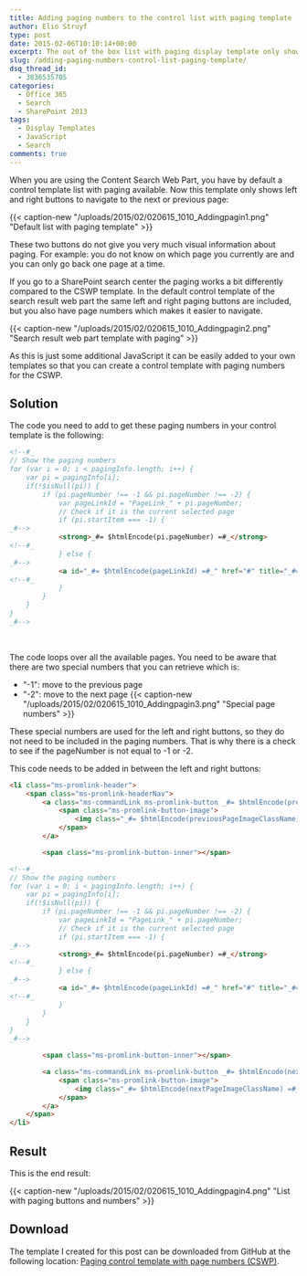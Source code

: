 ```yaml
---
title: Adding paging numbers to the control list with paging template
author: Elio Struyf
type: post
date: 2015-02-06T10:10:14+00:00
excerpt: The out of the box list with paging display template only shows previous and next page buttons. In this post I show you how to add page numbers to it.
slug: /adding-paging-numbers-control-list-paging-template/
dsq_thread_id:
  - 3836535705
categories:
  - Office 365
  - Search
  - SharePoint 2013
tags:
  - Display Templates
  - JavaScript
  - Search
comments: true
---
```


When you are using the Content Search Web Part, you have by default a control template list with paging available. Now this template only shows left and right buttons to navigate to the next or previous page:

{{< caption-new "/uploads/2015/02/020615_1010_Addingpagin1.png" "Default list with paging template" >}}

These two buttons do not give you very much visual information about paging. For example: you do not know on which page you currently are and you can only go back one page at a time.

If you go to a SharePoint search center the paging works a bit differently compared to the CSWP template. In the default control template of the search result web part the same left and right paging buttons are included, but you also have page numbers which makes it easier to navigate.

{{< caption-new "/uploads/2015/02/020615_1010_Addingpagin2.png" "Search result web part template with paging" >}}

As this is just some additional JavaScript it can be easily added to your own templates so that you can create a control template with paging numbers for the CSWP.

## Solution

The code you need to add to get these paging numbers in your control template is the following:

```html
<!--#_
// Show the paging numbers
for (var i = 0; i < pagingInfo.length; i++) {
    var pi = pagingInfo[i];
    if(!$isNull(pi)) {
        if (pi.pageNumber !== -1 && pi.pageNumber !== -2) {
            var pageLinkId = "PageLink_" + pi.pageNumber;
            // Check if it is the current selected page
            if (pi.startItem === -1) {
_#-->
            <strong>_#= $htmlEncode(pi.pageNumber) =#_</strong>
<!--#_
            } else {
_#-->
            <a id="_#= $htmlEncode(pageLinkId) =#_" href="#" title="_#= $htmlEncode(pi.title) =#_" onclick="$getClientControl(this).page(_#= $htmlEncode(pi.startItem) =#_);return Srch.U.cancelEvent(event);">_#= $htmlEncode(pi.pageNumber) =#_</a>
<!--#_
            }
        }
    }
}
_#-->
```

&nbsp;

The code loops over all the available pages. You need to be aware that there are two special numbers that you can retrieve which is:

*   "-1": move to the previous page
*   "-2": move to the next page
{{< caption-new "/uploads/2015/02/020615_1010_Addingpagin3.png" "Special page numbers" >}}

These special numbers are used for the left and right buttons, so they do not need to be included in the paging numbers. That is why there is a check to see if the pageNumber is not equal to -1 or -2.

This code needs to be added in between the left and right buttons:

```html
<li class="ms-promlink-header">
    <span class="ms-promlink-headerNav">
        <a class="ms-commandLink ms-promlink-button _#= $htmlEncode(previousPageContainerClassName) =#_" title="_#= $htmlEncode(firstPage.title) =#_" href="#" onclick='$getClientControl(this).page(_#= $htmlEncode(firstPage.startItem) =#_);return Srch.U.cancelEvent(event);'>
            <span class="ms-promlink-button-image">
                <img class="_#= $htmlEncode(previousPageImageClassName) =#_" alt="_#= $htmlEncode(firstPage.title) =#_" src="_#= $urlHtmlEncode(GetThemedImageUrl('spcommon.png')) =#_">
            </span>
        </a>

        <span class="ms-promlink-button-inner"></span>

<!--#_
// Show the paging numbers
for (var i = 0; i < pagingInfo.length; i++) {
    var pi = pagingInfo[i];
    if(!$isNull(pi)) {
        if (pi.pageNumber !== -1 && pi.pageNumber !== -2) {
            var pageLinkId = "PageLink_" + pi.pageNumber;
            // Check if it is the current selected page
            if (pi.startItem === -1) {
_#-->
            <strong>_#= $htmlEncode(pi.pageNumber) =#_</strong>
<!--#_
            } else {
_#-->
            <a id="_#= $htmlEncode(pageLinkId) =#_" href="#" title="_#= $htmlEncode(pi.title) =#_" onclick="$getClientControl(this).page(_#= $htmlEncode(pi.startItem) =#_);return Srch.U.cancelEvent(event);">_#= $htmlEncode(pi.pageNumber) =#_</a>
<!--#_
            }
        }
    }
}
_#-->

        <span class="ms-promlink-button-inner"></span>

        <a class="ms-commandLink ms-promlink-button _#= $htmlEncode(nextPageContainerClassName) =#_" title="_#= $htmlEncode(lastPage.title) =#_" href="#" onclick='$getClientControl(this).page(_#= $htmlEncode(lastPage.startItem) =#_);return Srch.U.cancelEvent(event);'>
            <span class="ms-promlink-button-image">
                <img class="_#= $htmlEncode(nextPageImageClassName) =#_" alt="_#= $htmlEncode(lastPage.title) =#_" src="_#= $urlHtmlEncode(GetThemedImageUrl('spcommon.png')) =#_">
            </span>
        </a>
    </span>
</li>
```


## Result

This is the end result:

{{< caption-new "/uploads/2015/02/020615_1010_Addingpagin4.png" "List with paging buttons and numbers" >}}

## Download

The template I created for this post can be downloaded from GitHub at the following location: [Paging control template with page numbers (CSWP)](https://github.com/SPCSR/DisplayTemplates/tree/master/Search%20Display%20Templates/Paging%20control%20template%20with%20page%20numbers%20(CSWP) "Paging control template with page numbers - CSWP").